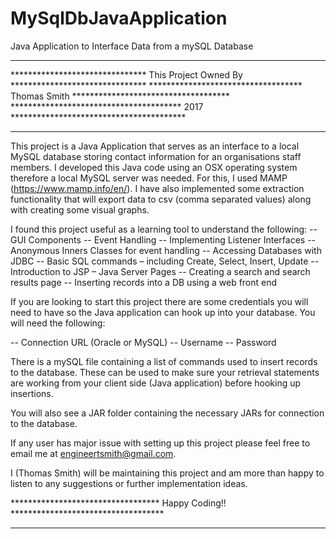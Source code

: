 # MySqlDbJavaApplication
Java Application to Interface Data from a mySQL Database

*************************************************************************************
******************************* This Project Owned By *******************************
*********************************** Thomas Smith ************************************
*************************************** 2017 ****************************************
*************************************************************************************

This project is a Java Application that serves as an interface to a local MySQL database storing contact information for an organisations staff members. I developed this Java code using an OSX operating system therefore a local MySQL server was needed. For this, I used MAMP (https://www.mamp.info/en/). I have also implemented some extraction functionality that will export data to csv (comma separated values) along with creating some visual graphs.

I found this project useful as a learning tool to understand the following:
-- GUI Components
-- Event Handling
-- Implementing Listener Interfaces
-- Anonymous Inners Classes for event handling
-- Accessing Databases with JDBC
-- Basic SQL commands – including Create, Select, Insert, Update
-- Introduction to JSP – Java Server Pages
-- Creating a search and search results page
-- Inserting records into a DB using a web front end

If you are looking to start this project there are some credentials you will need to have so the Java application can hook up into your database. You will need the following:

-- Connection URL (Oracle or MySQL)
-- Username
-- Password

There is a mySQL file containing a list of commands used to insert records to the database. These can be used to make sure your retrieval statements are working from your client side (Java application) before hooking up insertions.

You will also see a JAR folder containing the necessary JARs for connection to the database.

If any user has major issue with setting up this project please feel free to email me at engineertsmith@gmail.com.

I (Thomas Smith) will be maintaining this project and am more than happy to listen to any suggestions or further implementation ideas.

********************************** Happy Coding!! ***********************************
*************************************************************************************
